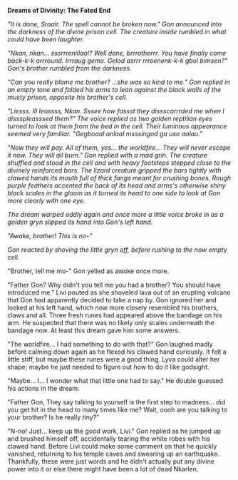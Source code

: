 **Dreams of Divinity: The Fated End**

*"It is done, Sraalr. The spell cannot be broken now." Gon announced into the darkness of the divine prison cell. The creature inside rumbled in what could have been laughter.*

*"Nkan, nkan... sssrrrenillaal? Well done, brrrotherrr. You have finally come back-k-k arrround. Irrraug gemo. Gelod asrrr rrroenenk-k-k gbol bimsen?" Gon's brother rumbled from the darkness.*

*"Can you really blame me brother? ...she was so kind to me." Gon replied in an empty tone and folded his arms to lean against the black walls of the musty prison, opposite his brother's cell.*

*"Liesss. Ill leossss, Nkan. Sssee how fassst they dissscarrrded me when I dissspleasssed them?" The voice replied as two golden reptilian eyes turned to look at them from the bed in the cell. Their luminous appearance seemed very familiar. "Gegboaal anlaal msssingod ga uso aalau."*

*"Now they will pay. All of them, yes... the worldfire... They will never escape it now. They will all burn." Gon replied with a mad grin. The creature shuffled and stood in the cell and with heavy footsteps stepped close to the divinely reinforced bars. The lizard creature gripped the bars tightly with clawed hands its mouth full of thick fangs meant for crushing bones. Rough purple feathers accented the back of its head and arms's otherwise shiny black scales in the gloom as it turned its head to one side to look at Gon more clearly with one eye.*

*The dream warped oddly again and once more a little voice broke in as a golden gryn slipped its hand into Gon's left hand.*

*"Awake, brother! This is no-"*

*Gon reacted by shoving the little gryn off, before rushing to the now empty cell.*

"Brother, tell me mo-" Gon yelled as awoke once more.

"Father Gon? Why didn't you tell me you had a brother? You should have introduced me." Livi pouted as she shoveled lava out of an erupting volcano that Gon had apparently decided to take a nap by. Gon ignored her and looked at his left hand, which now more closely resembled his brothers, claws and all. Three fresh runes had appeared above the bandage on his arm. He suspected that there was no likely only scales underneath the bandage now. At least this dream gave him some answers.

"The worldfire... I had something to do with that?" Gon laughed madly before calming down again as he flexed his clawed hand curiously. It felt a little stiff, but maybe these runes were a good thing. Lyva could alter her shape; maybe he just needed to figure out how to do it like godsight.

"Maybe... I... I wonder what that little one had to say." He double guessed his actions in the dream.

"Father Gon, They say talking to yourself is the first step to madness... did you get hit in the head to many times like me? Wait, oooh are you talking to your brother? Is he really tiny?"

"N-no! Just... keep up the good work, Livi." Gon replied as he jumped up and brushed himself off, accidentally tearing the white robes with his clawed hand. Before Livi could make some comment on that he quickly vanished, returning to his temple caves and swearing up an earthquake. Thankfully, these were just words and he didn't actually put any divine power into it or else there might have been a lot of dead Nkarlen.